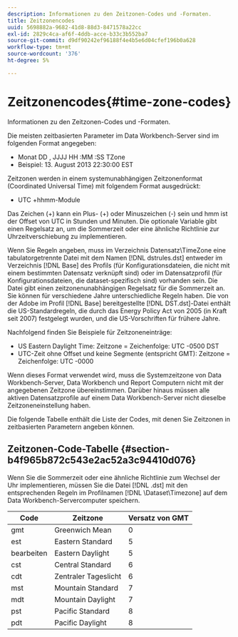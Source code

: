 ```yaml
---
description: Informationen zu den Zeitzonen-Codes und -Formaten.
title: Zeitzonencodes
uuid: 5698882a-9682-41d8-88d3-8471578a22cc
exl-id: 2829c4ca-af6f-4ddb-acce-b33c3b552ba7
source-git-commit: d9df90242ef96188f4e4b5e6d04cfef196b0a628
workflow-type: tm+mt
source-wordcount: '376'
ht-degree: 5%

---
```


# Zeitzonencodes{#time-zone-codes}

Informationen zu den Zeitzonen-Codes und -Formaten.

Die meisten zeitbasierten Parameter im Data Workbench-Server sind im folgenden Format angegeben:

* Monat DD , JJJJ HH :MM :SS TZone
* Beispiel: 13. August 2013 22:30:00 EST

Zeitzonen werden in einem systemunabhängigen Zeitzonenformat (Coordinated Universal Time) mit folgendem Format ausgedrückt:

* UTC +hhmm-Module

Das Zeichen (+) kann ein Plus- (+) oder Minuszeichen (-) sein und hmm ist der Offset von UTC in Stunden und Minuten. Die optionale Variable gibt einen Regelsatz an, um die Sommerzeit oder eine ähnliche Richtlinie zur Uhrzeitverschiebung zu implementieren.

Wenn Sie Regeln angeben, muss im Verzeichnis Datensatz\TimeZone eine tabulatorgetrennte Datei mit dem Namen [!DNL dstrules.dst] entweder im Verzeichnis [!DNL Base] des Profils (für Konfigurationsdateien, die nicht mit einem bestimmten Datensatz verknüpft sind) oder im Datensatzprofil (für Konfigurationsdateien, die dataset-spezifisch sind) vorhanden sein. Die Datei gibt einen zeitzonenunabhängigen Regelsatz für die Sommerzeit an. Sie können für verschiedene Jahre unterschiedliche Regeln haben. Die von der Adobe im Profil [!DNL Base] bereitgestellte [!DNL DST.dst]-Datei enthält die US-Standardregeln, die durch das Energy Policy Act von 2005 (in Kraft seit 2007) festgelegt wurden, und die US-Vorschriften für frühere Jahre.

Nachfolgend finden Sie Beispiele für Zeitzoneneinträge:

* US Eastern Daylight Time: Zeitzone = Zeichenfolge: UTC -0500 DST
* UTC-Zeit ohne Offset und keine Segmente (entspricht GMT): Zeitzone = Zeichenfolge: UTC -0000

Wenn dieses Format verwendet wird, muss die Systemzeitzone von Data Workbench-Server, Data Workbench und Report Computern nicht mit der angegebenen Zeitzone übereinstimmen. Darüber hinaus müssen alle aktiven Datensatzprofile auf einem Data Workbench-Server nicht dieselbe Zeitzoneneinstellung haben.

Die folgende Tabelle enthält die Liste der Codes, mit denen Sie Zeitzonen in zeitbasierten Parametern angeben können.

## Zeitzonen-Code-Tabelle {#section-b4f965b872c543e2ac52a3c94410d076}

Wenn Sie die Sommerzeit oder eine ähnliche Richtlinie zum Wechsel der Uhr implementieren, müssen Sie die Datei [!DNL .dst] mit den entsprechenden Regeln im Profilnamen [!DNL \Dataset\Timezone] auf dem Data Workbench-Servercomputer speichern.

| Code | Zeitzone | Versatz von GMT |
|---|---|---|
| gmt | Greenwich Mean | 0 |
| est | Eastern Standard | 5 |
| bearbeiten | Eastern Daylight | 5 |
| cst | Central Standard | 6 |
| cdt | Zentraler Tageslicht | 6 |
| mst | Mountain Standard | 7 |
| mdt | Mountain Daylight | 7 |
| pst | Pacific Standard | 8 |
| pdt | Pacific Daylight | 8 |
